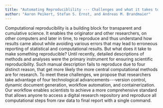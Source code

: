 ```yaml
---
title: "Automating Reproduciblility --- Challenges and what it takes to meet them"
author: "Aaron Peikert, Stefan S. Ernst, and Andreas M. Brandmaier"
---
```


Computational reproducibility is a building block for transparent and cumulative science.
It enables the originator and other researchers, on other computers and later in time, to reproduce and thus understand how results came about while avoiding various errors that may lead to erroneous reporting of statistical and computational results.
But what does it take to make something reproducible?
Until recently, detailed descriptions of methods and analyses were the primary instrument for ensuring scientific reproducibility.
Such manual description fails to reproduce due to four distinct reason, that get more likely the more central computational methods are for research.
To meet these challenges, we propose that researchers take advantage of four technological advancements---version control, dynamic document generation, workflow automation, and containerization.
Our workflow enables scientists to achieve a more comprehensive standard that allows anyone to access a digital research repository and reproduce all computational steps from raw data to final report with a single command.
